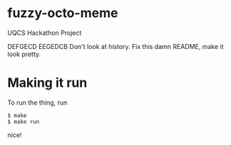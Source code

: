 # fuzzy-octo-meme
UQCS Hackathon Project

DEFGECD
EEGEDCB
Don't look at history.
Fix this damn README, make it look pretty.

# Making it run

To run the thing, run

```
$ make
$ make run
```

nice!
